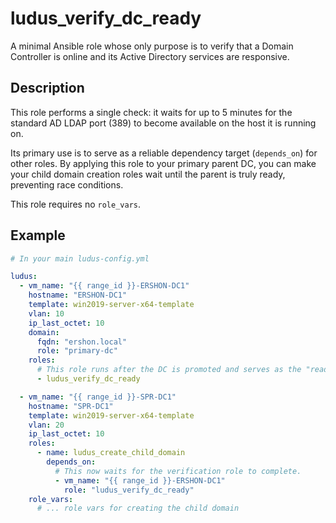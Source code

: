 # ludus_verify_dc_ready

A minimal Ansible role whose only purpose is to verify that a Domain Controller is online and its Active Directory services are responsive.

## Description
This role performs a single check: it waits for up to 5 minutes for the standard AD LDAP port (389) to become available on the host it is running on.

Its primary use is to serve as a reliable dependency target (`depends_on`) for other roles. By applying this role to your primary parent DC, you can make your child domain creation roles wait until the parent is truly ready, preventing race conditions.

This role requires no `role_vars`.

## Example

```yaml
# In your main ludus-config.yml

ludus:
  - vm_name: "{{ range_id }}-ERSHON-DC1"
    hostname: "ERSHON-DC1"
    template: win2019-server-x64-template
    vlan: 10
    ip_last_octet: 10
    domain:
      fqdn: "ershon.local"
      role: "primary-dc"
    roles:
      # This role runs after the DC is promoted and serves as the "ready" signal.
      - ludus_verify_dc_ready

  - vm_name: "{{ range_id }}-SPR-DC1"
    hostname: "SPR-DC1"
    template: win2019-server-x64-template
    vlan: 20
    ip_last_octet: 10
    roles:
      - name: ludus_create_child_domain
        depends_on:
          # This now waits for the verification role to complete.
          - vm_name: "{{ range_id }}-ERSHON-DC1"
            role: "ludus_verify_dc_ready"
    role_vars:
      # ... role vars for creating the child domain
```
